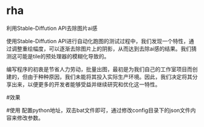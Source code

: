 # rha
利用Stable-Diffution API去除图片ai感

使用Stable-Diffution API进行自动化跑图的测试过程中，我们发现一个特性，通过调整重绘幅度，可以逐渐去除图片上的阴影，从而达到去除ai感的结果。我们猜测这可能是tile的预处理器的模糊化导致的。

编写程序的初衷是节省人力劳动，批量出图，最初是为我们自己的工作室项目而创建的，但由于种种原因，我们未能将其投入实际生产环境。因此，我们决定将其分享出来，以便更多的开发者能够受益并继续研究和优化这一特性。



#效果


#使用
配置python地址，双击bat文件即可，通过修改config目录下的json文件内容来修改参数。
